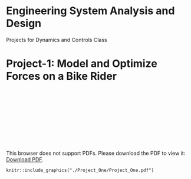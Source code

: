 # Engineering System Analysis and Design 
Projects for Dynamics and Controls Class

# Project-1: Model and Optimize Forces on a Bike Rider

<object data="https://github.com/ghimiremukesh/Engineering-System-Analysis-and-Design/tree/master/Project_One/Project_One.pdf" type="application/pdf" width="750px" height="750px">
    <embed src=https://github.com/ghimiremukesh/Engineering-System-Analysis-and-Design/tree/master/Project_One/Project_One.pdf" type="application/pdf">
        <p>This browser does not support PDFs. Please download the PDF to view it: <a href="https://github.com/ghimiremukesh/Engineering-System-Analysis-and-Design/tree/master/Project_One/Project_One.pdf">Download PDF</a>.</p>
    </embed>
</object>

```{r image-ref-for-in-text, echo = FALSE, message=FALSE, fig.align='center', fig.cap='Some cool caption', out.width='0.75\\linewidth', fig.pos='H'}
knitr::include_graphics("./Project_One/Project_One.pdf")
```
